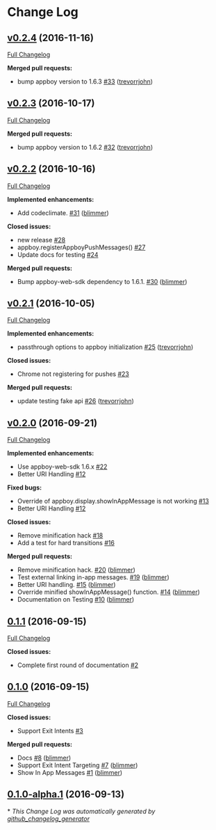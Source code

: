 # Change Log

## [v0.2.4](https://github.com/blimmer/ember-appboy/tree/v0.2.4) (2016-11-16)
[Full Changelog](https://github.com/blimmer/ember-appboy/compare/v0.2.3...v0.2.4)

**Merged pull requests:**

- bump appboy version to 1.6.3 [\#33](https://github.com/blimmer/ember-appboy/pull/33) ([trevorrjohn](https://github.com/trevorrjohn))

## [v0.2.3](https://github.com/blimmer/ember-appboy/tree/v0.2.3) (2016-10-17)
[Full Changelog](https://github.com/blimmer/ember-appboy/compare/v0.2.2...v0.2.3)

**Merged pull requests:**

- bump appboy version to 1.6.2 [\#32](https://github.com/blimmer/ember-appboy/pull/32) ([trevorrjohn](https://github.com/trevorrjohn))

## [v0.2.2](https://github.com/blimmer/ember-appboy/tree/v0.2.2) (2016-10-16)
[Full Changelog](https://github.com/blimmer/ember-appboy/compare/v0.2.1...v0.2.2)

**Implemented enhancements:**

- Add codeclimate. [\#31](https://github.com/blimmer/ember-appboy/pull/31) ([blimmer](https://github.com/blimmer))

**Closed issues:**

- new release [\#28](https://github.com/blimmer/ember-appboy/issues/28)
- appboy.registerAppboyPushMessages\(\) [\#27](https://github.com/blimmer/ember-appboy/issues/27)
- Update docs for testing [\#24](https://github.com/blimmer/ember-appboy/issues/24)

**Merged pull requests:**

- Bump appboy-web-sdk dependency to 1.6.1. [\#30](https://github.com/blimmer/ember-appboy/pull/30) ([blimmer](https://github.com/blimmer))

## [v0.2.1](https://github.com/blimmer/ember-appboy/tree/v0.2.1) (2016-10-05)
[Full Changelog](https://github.com/blimmer/ember-appboy/compare/v0.2.0...v0.2.1)

**Implemented enhancements:**

- passthrough options to appboy initialization [\#25](https://github.com/blimmer/ember-appboy/pull/25) ([trevorrjohn](https://github.com/trevorrjohn))

**Closed issues:**

- Chrome not registering for pushes [\#23](https://github.com/blimmer/ember-appboy/issues/23)

**Merged pull requests:**

- update testing fake api [\#26](https://github.com/blimmer/ember-appboy/pull/26) ([trevorrjohn](https://github.com/trevorrjohn))

## [v0.2.0](https://github.com/blimmer/ember-appboy/tree/v0.2.0) (2016-09-21)
[Full Changelog](https://github.com/blimmer/ember-appboy/compare/0.1.1...v0.2.0)

**Implemented enhancements:**

- Use appboy-web-sdk 1.6.x [\#22](https://github.com/blimmer/ember-appboy/issues/22)
- Better URI Handling [\#12](https://github.com/blimmer/ember-appboy/issues/12)

**Fixed bugs:**

- Override of appboy.display.showInAppMessage is not working [\#13](https://github.com/blimmer/ember-appboy/issues/13)
- Better URI Handling [\#12](https://github.com/blimmer/ember-appboy/issues/12)

**Closed issues:**

- Remove minification hack [\#18](https://github.com/blimmer/ember-appboy/issues/18)
- Add a test for hard transitions [\#16](https://github.com/blimmer/ember-appboy/issues/16)

**Merged pull requests:**

- Remove minification hack. [\#20](https://github.com/blimmer/ember-appboy/pull/20) ([blimmer](https://github.com/blimmer))
- Test external linking in-app messages. [\#19](https://github.com/blimmer/ember-appboy/pull/19) ([blimmer](https://github.com/blimmer))
- Better URI handling. [\#15](https://github.com/blimmer/ember-appboy/pull/15) ([blimmer](https://github.com/blimmer))
- Override minified showInAppMessage\(\) function. [\#14](https://github.com/blimmer/ember-appboy/pull/14) ([blimmer](https://github.com/blimmer))
- Documentation on Testing [\#10](https://github.com/blimmer/ember-appboy/pull/10) ([blimmer](https://github.com/blimmer))

## [0.1.1](https://github.com/blimmer/ember-appboy/tree/0.1.1) (2016-09-15)
[Full Changelog](https://github.com/blimmer/ember-appboy/compare/0.1.0...0.1.1)

**Closed issues:**

- Complete first round of documentation [\#2](https://github.com/blimmer/ember-appboy/issues/2)

## [0.1.0](https://github.com/blimmer/ember-appboy/tree/0.1.0) (2016-09-15)
[Full Changelog](https://github.com/blimmer/ember-appboy/compare/0.1.0-alpha.1...0.1.0)

**Closed issues:**

- Support Exit Intents [\#3](https://github.com/blimmer/ember-appboy/issues/3)

**Merged pull requests:**

- Docs [\#8](https://github.com/blimmer/ember-appboy/pull/8) ([blimmer](https://github.com/blimmer))
- Support Exit Intent Targeting [\#7](https://github.com/blimmer/ember-appboy/pull/7) ([blimmer](https://github.com/blimmer))
- Show In App Messages [\#1](https://github.com/blimmer/ember-appboy/pull/1) ([blimmer](https://github.com/blimmer))

## [0.1.0-alpha.1](https://github.com/blimmer/ember-appboy/tree/0.1.0-alpha.1) (2016-09-13)


\* *This Change Log was automatically generated by [github_changelog_generator](https://github.com/skywinder/Github-Changelog-Generator)*
